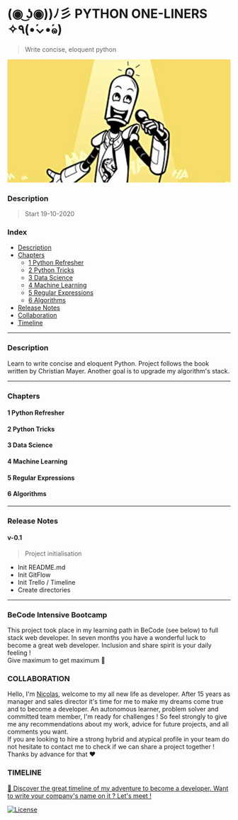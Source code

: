 # (◉ ͜ʖ◉))ﾉ彡 PYTHON ONE-LINERS ✧٩(•́⌄•́๑)
>   Write concise, eloquent python

![](one-liners_logo.png)


### Description 
> Start 19-10-2020


###  Index

-   [Description](#description)
-   [Chapters](#chapters)
    -   [1 Python Refresher](#1-python-refresher)
    -   [2 Python Tricks](#2-python-tricks)
    -   [3 Data Science](#3-data-science)
    -   [4 Machine Learning](#4-machine-learning)
    -   [5 Regular Expressions](#5-regular-expressions)
    -   [6 Algorithms](#6-algorithms)
-   [Release Notes](#release-notes)
-   [Collaboration](#collaboration)
-   [Timeline](#timeline)

---

### Description
Learn to write concise and eloquent Python.
Project follows the book written by Christian Mayer.
Another goal is to upgrade my algorithm's stack.

---

### Chapters

####    1 Python Refresher


####    2 Python Tricks


####    3 Data Science


####    4 Machine Learning


####    5 Regular Expressions


####    6 Algorithms


---

### Release Notes

####    v-0.1 
>   Project initialisation

*   Init README.md
*   Init GitFlow
*   Init Trello / Timeline
*   Create directories

---

### **BeCode** Intensive Bootcamp     
This project took place in my learning path in BeCode (see below) to full stack web developer.
In seven months you have a wonderful luck to become a great web developer. Inclusion and share spirit is your daily feeling !  
Give maximum to get maximum :rocket:

### COLLABORATION
Hello, I'm [Nicolas](https://www.linkedin.com/in/nicolas-denoel/), welcome to my all new life as developer.
After 15 years as manager and sales director it's time for me to make my dreams come true and to become a developer.
An autonomous learner, problem solver and committed team member, I'm ready for challenges !
So feel strongly to give me any recommendations about my work, advice for future projects, and all comments you want.  
If you are looking to hire a strong hybrid and atypical profile in your team do not hesitate to contact me to check if we can share a project together !  
Thanks by advance for that :heart:  

### TIMELINE
[:calendar: Discover the great timeline of my adventure to become a developer. Want to write your company's name on it ? Let's meet !](https://timelines.gitkraken.com/timeline/2e12cc334eb0406b84bf7a6339e666c4?range=2020-05-26_2020-06-27)  

[![License](http://img.shields.io/:license-mit-blue.svg?style=flat-square)](http://badges.mit-license.org)






